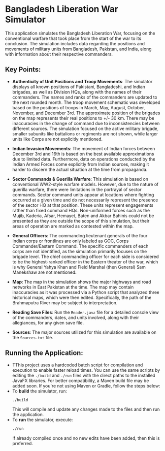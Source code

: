 # Bangladesh Liberation War Simulator

This application simulates the Bangladesh Liberation War, focusing on the conventional warfare that took place from the start of the war to its conclusion. The simulation includes data regarding the positions and movements of military units from Bangladesh, Pakistan, and India, along with information about their respective commanders.

## Key Points:
- **Authenticity of Unit Positions and Troop Movements**: 
  The simulator displays all known positions of Pakistani, Bangladeshi, and Indian brigades, as well as Division HQs, along with the names of their commanders. The names and ranks of the commanders are updated to the next rounded month. The troop movement schematic was developed based on the positions of troops in March, May, August, October, November, and December 3rd. The approximate position of the brigades on the map represents their real positions to +/- 30 km. There may be inaccuracies in the change of command due to inconsistencies between different sources. The simulation focused on the active military brigade, smaller subunits like battalions or regiments are not shown, while larger units like Corps are not explicitly mentioned.

- **Indian Invasion Movements**: 
  The movement of Indian forces between December 3rd and 16th is based on the best available approximations due to limited data. Furthermore, data on operations conducted by the Indian Armed Forces come explicitly from Indian sources, making it harder to discern the actual situation at the time from propaganda.

- **Sector Commands & Guerilla Warfare**: 
  This simulation is based on conventional WW2-style warfare models. However, due to the nature of guerilla warfare, there were limitations in the portrayal of sector commands. Sector command units appear at locations where fighting occurred at a given time and do not necessarily represent the presence of the sector HQ at that position. These units represent engagements rather than fixed command HQs. Non-uniformed forces such as the Mujib, Kaderia, Afsar, Hemayet, Baten and Akbar Bahinis could not be presented as they are outside the scope of this simulation, but their areas of operation are marked as contested within the map. 

- **General Officers**:
  The commanding lieutenant generals of the four Indian corps or frontlines are only labeled as GOC, Corps Commander/Eastern Command. The specific commanders of each corps are not identified, as the simulation primarily focuses on the brigade level. The chief commanding officer for each side is considered to be the highest-ranked officer in the Eastern theater of the war, which is why General Yahya Khan and Field Marshal (then General) Sam Manekshaw are not mentioned.

- **Map**: 
  The map in the simulation shows the major highways and road networks in East Pakistan at the time. The map may contain inaccuracies as it was processed via a Python script that analyzed three historical maps, which were then edited. Specifically, the path of the Brahmaputra River may be subject to interpretation.

- **Reading Save Files**: 
  Run the `Reader.java` file for a detailed console view of the commanders, dates, and units involved, along with their allegiances, for any given save file.

- **Sources**:
  The major sources utilized for this simulation are available on the ```Sources.txt``` file.

## Running the Application:
- TThis project uses a hardcoded batch script for compilation and execution to enable faster reload times. You can use the same scripts by editing the `./build` and `./run` files with the direct paths to the installed JavaFX libraries. For better compatibility, a Maven build file may be added soon. If you're not using Maven or Gradle, follow the steps below:
- To **build** the simulator, run:
  ```bash
  ./build
  ```
  This will compile and update any changes made to the files and then run the application.
- To **run** the simulator, execute:
  ```bash
  ./run
  ```
  If already compiled once and no new edits have been added, then this is preferred.

